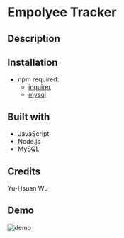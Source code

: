 # Empolyee Tracker

## Description

## Installation
* npm required:
    * [inquirer]()
    * [mysql]()

## Built with
* JavaScript
* Node.js
* MySQL

## Credits
Yu-Hsuan Wu

## Demo
![demo](./demo/demo.gif)

